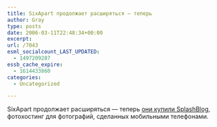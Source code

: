 ```yaml
---
title: SixApart продолжает расширяться — теперь
author: Gray
type: posts
date: 2006-03-11T22:48:34+00:00
excerpt:
url: /7043
esml_socialcount_LAST_UPDATED:
  - 1497209287
essb_cache_expire:
  - 1614433860
categories:
  - Uncategorized

---
```








SixApart продолжает расширяться &#8212; теперь <a href="http://www.blogherald.com/2006/03/10/sixapart-acquires-splashblog/" target="_blank">они купили SplashBlog</a>, фотохостинг для фотографий, сделанных мобильными телефонами.
